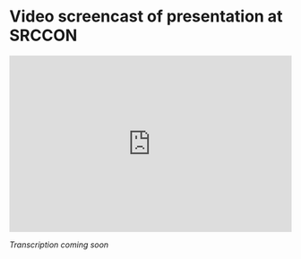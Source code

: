 
# Video screencast of presentation at SRCCON

<iframe width="100%" height="315" src="https://www.youtube.com/embed/HFcEr3KKwZk" frameborder="0" allowfullscreen></iframe>


_Transcription coming soon_